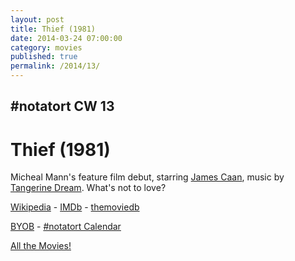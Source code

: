 ```yaml
---
layout: post
title: Thief (1981)
date: 2014-03-24 07:00:00
category: movies
published: true
permalink: /2014/13/
---
```


## \#notatort CW 13
# Thief \(1981\)

Micheal Mann's feature film debut, starring [James Caan](http://en.wikipedia.org/wiki/James_Caan), music by  [Tangerine Dream](http://en.wikipedia.org/wiki/Tangerine_Dream). What's not to love? 

<a href="http://en.wikipedia.org/wiki/Thief_(movie)">Wikipedia</a> - [IMDb](http://www.imdb.com/title/tt0083190/?ref_=fn_al_tt_1) - [themoviedb](http://www.themoviedb.org/movie/11524-thief)

<a href="http://en.wikipedia.org/wiki/BYOB_(beverage)">BYOB</a> - <a href="webcal://p09-calendarws.icloud.com/ca/subscribe/1/njhFKcFiNF5cQxQ-plsJccGfbuvf1pXvgKeMqimgE4ZFRgZps-DrReteg83YbLJaRhjuvwVD1DJ3eqmzmueLudNx8k_GF1p4khyUtrXpRxo">#notatort Calendar</a>

[All the Movies!](http://notatort.com/allthemovies/)

<!--include jquery & backstretch-->

<script type="text/javascript" src="https://ajax.googleapis.com/ajax/libs/jquery/1.7.2/jquery.min.js"></script>

<script type="text/javascript" src="http://notatort.com/jquery.backstretch.min.js"></script>

<script type="text/javascript">

$(function(){

     $(window).resize(function(){
     
         if($(this).width() >= 767){
         
             $.backstretch("http://notatort.com/bg1413.jpg", {speed: 150});
             
         }
         
      })
      
      .resize();//trigger resize on page load
      
});

</script>